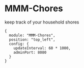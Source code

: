 # MMM-Chores
keep track of your household shores

```
{
  module: "MMM-Chores",
  position: "top_left",
  config: {
    updateInterval: 60 * 1000,
    adminPort: 8080
  }
}
